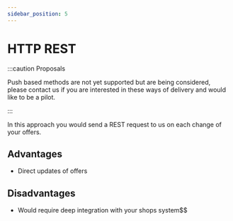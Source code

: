 ```yaml
---
sidebar_position: 5
---
```


# HTTP REST

:::caution Proposals

Push based methods are not yet supported but are being considered, please contact us if you are interested in these ways of delivery and would like to be a pilot.

:::

In this approach you would send a REST request to us on each change of your offers.

## Advantages

- Direct updates of offers

## Disadvantages

- Would require deep integration with your shops system$$